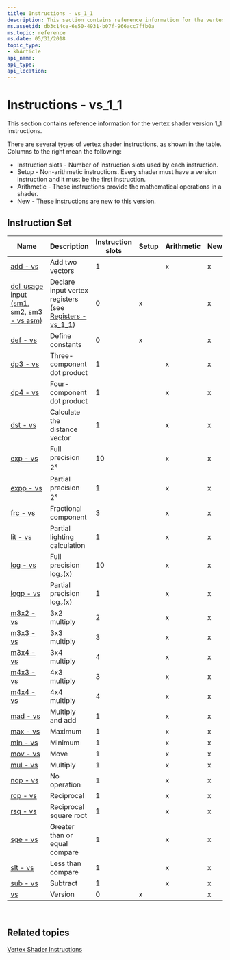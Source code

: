 ```yaml
---
title: Instructions - vs_1_1
description: This section contains reference information for the vertex shader version 1\_1 instructions.
ms.assetid: db3c14ce-6e50-4931-b07f-966acc7ffb0a
ms.topic: reference
ms.date: 05/31/2018
topic_type: 
- kbArticle
api_name: 
api_type: 
api_location: 
---
```


# Instructions - vs\_1\_1

This section contains reference information for the vertex shader version 1\_1 instructions.

There are several types of vertex shader instructions, as shown in the table. Columns to the right mean the following:

-   Instruction slots - Number of instruction slots used by each instruction.
-   Setup - Non-arithmetic instructions. Every shader must have a version instruction and it must be the first instruction.
-   Arithmetic - These instructions provide the mathematical operations in a shader.
-   New - These instructions are new to this version.

## Instruction Set



| Name                                                                           | Description                                                                                                     | Instruction slots | Setup | Arithmetic | New |
|--------------------------------------------------------------------------------|-----------------------------------------------------------------------------------------------------------------|-------------------|-------|------------|-----|
| [add - vs](add---vs.md)                                                       | Add two vectors                                                                                                 | 1                 |       | x          | x   |
| [dcl\_usage input (sm1, sm2, sm3 - vs asm)](dcl-usage-input-register---vs.md) | Declare input vertex registers (see [Registers - vs\_1\_1](dx9-graphics-reference-asm-vs-registers-vs-1-1.md)) | 0                 | x     |            | x   |
| [def - vs](def---vs.md)                                                       | Define constants                                                                                                | 0                 | x     |            | x   |
| [dp3 - vs](dp3---vs.md)                                                       | Three-component dot product                                                                                     | 1                 |       | x          | x   |
| [dp4 - vs](dp4---vs.md)                                                       | Four-component dot product                                                                                      | 1                 |       | x          | x   |
| [dst - vs](dst---vs.md)                                                       | Calculate the distance vector                                                                                   | 1                 |       | x          | x   |
| [exp - vs](exp---vs.md)                                                       | Full precision 2<sup>x</sup>                                                                                    | 10                |       | x          | x   |
| [expp - vs](expp---vs.md)                                                       | Partial precision 2<sup>x</sup>                                                                                 | 1                 |       | x          | x   |
| [frc - vs](frc---vs.md)                                                       | Fractional component                                                                                            | 3                 |       | x          | x   |
| [lit - vs](lit---vs.md)                                                       | Partial lighting calculation                                                                                    | 1                 |       | x          | x   |
| [log - vs](log---vs.md)                                                       | Full precision log₂(x)                                                                                          | 10                |       | x          | x   |
| [logp - vs](logp---vs.md)                                                     | Partial precision log₂(x)                                                                                       | 1                 |       | x          | x   |
| [m3x2 - vs](m3x2---vs.md)                                                     | 3x2 multiply                                                                                                    | 2                 |       | x          | x   |
| [m3x3 - vs](m3x3---vs.md)                                                     | 3x3 multiply                                                                                                    | 3                 |       | x          | x   |
| [m3x4 - vs](m3x4---vs.md)                                                     | 3x4 multiply                                                                                                    | 4                 |       | x          | x   |
| [m4x3 - vs](m4x3---vs.md)                                                     | 4x3 multiply                                                                                                    | 3                 |       | x          | x   |
| [m4x4 - vs](m4x4---vs.md)                                                     | 4x4 multiply                                                                                                    | 4                 |       | x          | x   |
| [mad - vs](mad---vs.md)                                                       | Multiply and add                                                                                                | 1                 |       | x          | x   |
| [max - vs](max---vs.md)                                                       | Maximum                                                                                                         | 1                 |       | x          | x   |
| [min - vs](min---vs.md)                                                       | Minimum                                                                                                         | 1                 |       | x          | x   |
| [mov - vs](mov---vs.md)                                                       | Move                                                                                                            | 1                 |       | x          | x   |
| [mul - vs](mul---vs.md)                                                       | Multiply                                                                                                        | 1                 |       | x          | x   |
| [nop - vs](nop---vs.md)                                                       | No operation                                                                                                    | 1                 |       | x          | x   |
| [rcp - vs](rcp---vs.md)                                                       | Reciprocal                                                                                                      | 1                 |       | x          | x   |
| [rsq - vs](rsq---vs.md)                                                       | Reciprocal square root                                                                                          | 1                 |       | x          | x   |
| [sge - vs](sge---vs.md)                                                       | Greater than or equal compare                                                                                   | 1                 |       | x          | x   |
| [slt - vs](slt---vs.md)                                                       | Less than compare                                                                                               | 1                 |       | x          | x   |
| [sub - vs](sub---vs.md)                                                       | Subtract                                                                                                        | 1                 |       | x          | x   |
| [vs](vs---vs.md)                                                              | Version                                                                                                         | 0                 | x     |            | x   |



 

## Related topics

<dl> <dt>

[Vertex Shader Instructions](dx9-graphics-reference-asm-vs-instructions.md)
</dt> </dl>

 

 




